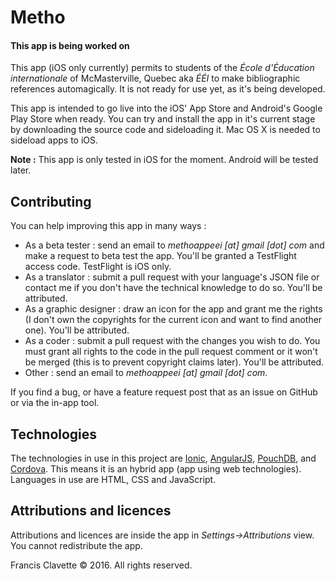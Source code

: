 # Metho
#### This app is being worked on

This app (iOS only currently) permits to students of the *École d'Éducation internationale* of McMasterville, Quebec aka *ÉÉI* to make bibliographic references automagically. It is not ready for use yet, as it's being developed.

This app is intended to go live into the iOS' App Store and Android's Google Play Store when ready. You can try and install the app in it's current stage by downloading the source code and sideloading it. Mac OS X is needed to sideload apps to iOS.

**Note :** This app is only tested in iOS for the moment. Android will be tested later.

## Contributing
You can help improving this app in many ways :
- As a beta tester : send an email to *methoappeei [at] gmail [dot] com* and make a request to beta test the app. You'll be granted a TestFlight access code. TestFlight is iOS only.
- As a translator : submit a pull request with your language's JSON file or contact me if you don't have the technical knowledge to do so. You'll be attributed.
- As a graphic designer : draw an icon for the app and grant me the rights (I don't own the copyrights for the current icon and want to find another one). You'll be attributed.
- As a coder : submit a pull request with the changes you wish to do. You must grant all rights to the code in the pull request comment or it won't be merged (this is to prevent copyright claims later). You'll be attributed.
- Other : send an email to *methoappeei [at] gmail [dot] com*.

If you find a bug, or have a feature request post that as an issue on GitHub or via the in-app tool.

## Technologies

The technologies in use in this project are [Ionic](http://ionicframework.com), [AngularJS](http://angularjs.org), [PouchDB](http://pouchdb.com),  and [Cordova](http://cordova.apache.org). This means it is an hybrid app (app using web technologies). Languages in use are HTML, CSS and JavaScript.

## Attributions and licences
Attributions and licences are inside the app in *Settings->Attributions* view. You cannot redistribute the app.

Francis Clavette © 2016. All rights reserved.
